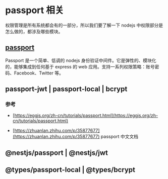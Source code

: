 # passport 相关

权限管理是所有系统都会有的一部分，所以我们要了解一下 nodejs 中权限部分是怎么做的，都涉及哪些模块。

## [passport](http://www.passportjs.org/)

Passport 是一个简单、低调的 nodejs 身份验证中间件。它是弹性的、模块化的，能够集成到任何基于 express 的 web 应用。支持一系列权限策略：账号密码、Facebook、Twitter 等。





## passport-jwt | passport-local | bcrypt

### 参考
- [https://eggjs.org/zh-cn/tutorials/passport.html](https://eggjs.org/zh-cn/tutorials/passport.html)

- [https://zhuanlan.zhihu.com/p/35877677](https://zhuanlan.zhihu.com/p/35877677) passport 中文文档

## @nestjs/passport | @nestjs/jwt

## @types/passport-local | @types/bcrypt
